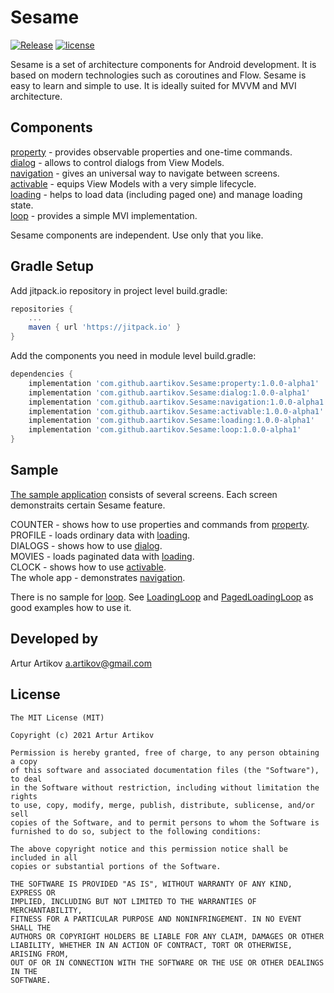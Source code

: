 # Sesame
[![Release](https://jitpack.io/v/aartikov/Sesame.svg)](https://jitpack.io/#aartikov/Sesame) [![license](https://img.shields.io/badge/license-MIT-blue.svg)](https://opensource.org/licenses/MIT)

Sesame is a set of architecture components for Android development. It is based on modern technologies such as coroutines and Flow. Sesame is easy to learn and simple to use. It is ideally suited for MVVM and MVI architecture.

## Components
[property](https://github.com/aartikov/Sesame/tree/readme/property) - provides observable properties and one-time commands.  
[dialog](https://github.com/aartikov/Sesame/tree/readme/dialog) - allows to control dialogs from View Models.  
[navigation](https://github.com/aartikov/Sesame/tree/readme/navigation) - gives an universal way to navigate between screens.  
[activable](https://github.com/aartikov/Sesame/tree/readme/activable) - equips View Models with a very simple lifecycle.  
[loading](https://github.com/aartikov/Sesame/tree/readme/loading) - helps to load data (including paged one) and manage loading state.  
[loop](https://github.com/aartikov/Sesame/tree/readme/loop) - provides a simple MVI implementation.

Sesame components are independent. Use only that you like.

## Gradle Setup
Add jitpack.io repository in project level build.gradle:

```gradle
repositories {
    ...
    maven { url 'https://jitpack.io' }
}
```

Add the components you need in module level build.gradle:

```gradle
dependencies {
    implementation 'com.github.aartikov.Sesame:property:1.0.0-alpha1'
    implementation 'com.github.aartikov.Sesame:dialog:1.0.0-alpha1'
    implementation 'com.github.aartikov.Sesame:navigation:1.0.0-alpha1'
    implementation 'com.github.aartikov.Sesame:activable:1.0.0-alpha1'
    implementation 'com.github.aartikov.Sesame:loading:1.0.0-alpha1'
    implementation 'com.github.aartikov.Sesame:loop:1.0.0-alpha1'
}
```

## Sample
[The sample application](https://github.com/aartikov/Sesame/tree/develop/sample) consists of several screens. Each screen demonstraits certain Sesame feature.

COUNTER - shows how to use properties and commands from [property](https://github.com/aartikov/Sesame/tree/readme/property).  
PROFILE - loads ordinary data with [loading](https://github.com/aartikov/Sesame/tree/readme/loading).  
DIALOGS - shows how to use [dialog](https://github.com/aartikov/Sesame/tree/readme/dialog).  
MOVIES - loads paginated data with [loading](https://github.com/aartikov/Sesame/tree/readme/dialog).  
CLOCK - shows how to use [activable](https://github.com/aartikov/Sesame/tree/readme/activable).  
The whole app - demonstrates [navigation](https://github.com/aartikov/Sesame/tree/readme/activable).  

There is no sample for [loop](https://github.com/aartikov/Sesame/tree/readme/loop). See [LoadingLoop](https://github.com/aartikov/Sesame/blob/readme/loading/src/main/kotlin/me/aartikov/sesame/loading/simple/internal/LoadingLoop.kt) and [PagedLoadingLoop](https://github.com/aartikov/Sesame/blob/readme/loading/src/main/kotlin/me/aartikov/sesame/loading/paged/internal/PagedLoadingLoop.kt) as good examples how to use it.

## Developed by
Artur Artikov <a href="mailto:a.artikov@gmail.com">a.artikov@gmail.com</a>

## License
```
The MIT License (MIT)

Copyright (c) 2021 Artur Artikov

Permission is hereby granted, free of charge, to any person obtaining a copy
of this software and associated documentation files (the "Software"), to deal
in the Software without restriction, including without limitation the rights
to use, copy, modify, merge, publish, distribute, sublicense, and/or sell
copies of the Software, and to permit persons to whom the Software is
furnished to do so, subject to the following conditions:

The above copyright notice and this permission notice shall be included in all
copies or substantial portions of the Software.

THE SOFTWARE IS PROVIDED "AS IS", WITHOUT WARRANTY OF ANY KIND, EXPRESS OR
IMPLIED, INCLUDING BUT NOT LIMITED TO THE WARRANTIES OF MERCHANTABILITY,
FITNESS FOR A PARTICULAR PURPOSE AND NONINFRINGEMENT. IN NO EVENT SHALL THE
AUTHORS OR COPYRIGHT HOLDERS BE LIABLE FOR ANY CLAIM, DAMAGES OR OTHER
LIABILITY, WHETHER IN AN ACTION OF CONTRACT, TORT OR OTHERWISE, ARISING FROM,
OUT OF OR IN CONNECTION WITH THE SOFTWARE OR THE USE OR OTHER DEALINGS IN THE
SOFTWARE.
```
